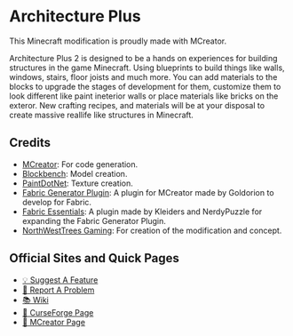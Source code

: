 # Architecture Plus
This Minecraft modification is proudly made with MCreator.

Architecture Plus 2 is designed to be a hands on experiences for building structures in the game Minecraft. Using blueprints to build things like walls, windows, stairs, floor joists and much more. You can add materials to the blocks to upgrade the stages of development for them, customize them to look different like paint ineterior walls or place materials like bricks on the exteror. New crafting recipes, and materials will be at your disposal to create massive reallife like structures in Minecraft.

## Credits
- [MCreator](https://mcreator.net/): For code generation.
- [Blockbench](https://www.blockbench.net/): Model creation.
- [PaintDotNet](https://www.getpaint.net/): Texture creation.
- [Fabric Generator Plugin](https://mcreator.net/plugin/64512/mcreator-fabric-generator): A plugin for MCreator made by Goldorion to develop for Fabric.
- [Fabric Essentials](https://mcreator.net/plugin/92672/fabric-essentials): A plugin made by Kleiders and NerdyPuzzle for expanding the Fabric Generator Plugin.
- [NorthWestTrees Gaming](https://www.youtube.com/@NorthWestTreesGaming): For creation of the modification and concept.

## Official Sites and Quick Pages
- [💡 Suggest A Feature](https://github.com/northwesttrees-gaming/Architecture-Plus/issues/new?assignees=&labels=Feature&template=feature_request.md&title=%5BFEATURE%5D)
- [🐞 Report A Problem](https://github.com/northwesttrees-gaming/Architecture-Plus/issues/new?assignees=&labels=Bug&template=bug_report.md&title=%5BBUG%5Dhttps://github.com/northwesttrees-gaming/Architecture-Plus/issues/new?assignees=&labels=Feature&template=feature_request.md&title=%5BFEATURE%5D)
- [📚 Wiki](https://github.com/northwesttrees-gaming/Architecture-Plus/wiki)
- [🔗 CurseForge Page](https://www.curseforge.com/minecraft/mc-mods/architecture-plus)
- [🔗 MCreator Page](https://mcreator.net/modification/65746/architecture-plus)
